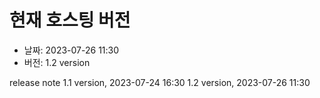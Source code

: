 # 현재 호스팅 버전

- 날짜: 2023-07-26 11:30
- 버전: 1.2 version

release note
1.1 version, 2023-07-24 16:30
1.2 version, 2023-07-26 11:30
